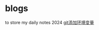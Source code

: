 # blogs
to store my daily notes 2024
[git添加环境变量](https://github.com/WaNg-2-29/blogs/issues/2#issue-2221816880)
